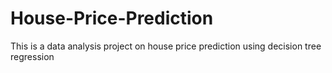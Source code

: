 # House-Price-Prediction
This is a data analysis project on house price prediction using decision tree regression 
